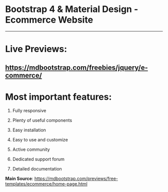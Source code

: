 
# Bootstrap 4 & Material Design - Ecommerce Website

________

# Live Previews: 
## https://mdbootstrap.com/freebies/jquery/e-commerce/

# Most important features:

1. Fully responsive

2. Plenty of useful components

3. Easy installation

4. Easy to use and customize

5. Active community

6. Dedicated support forum

7. Detailed documentation


**Main Source**: https://mdbootstrap.com/previews/free-templates/ecommerce/home-page.html
